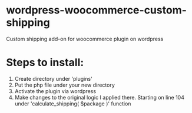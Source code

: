 # wordpress-woocommerce-custom-shipping
Custom shipping add-on for woocommerce plugin on wordpress

# Steps to install:
1. Create directory under 'plugins'
2. Put the php file under your new directory
3. Activate the plugin via wordpress
4. Make changes to the original logic I applied there. Starting on line 104 under 'calculate_shipping( $package )' function
